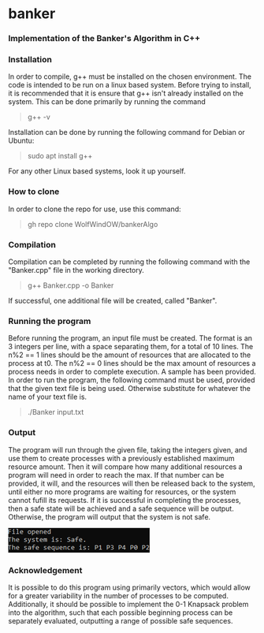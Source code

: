 # banker
 ### Implementation of the Banker's Algorithm in C++
 
 ### Installation
 In order to compile, g++ must be installed on the chosen environment. The code is intended to be run on a linux based system. Before trying to install, it is recommended that it is ensure that g++ isn't already installed on the system. This can be done primarily by running the command 
 > g++ -v
 
 Installation can be done by running the following command for Debian or Ubuntu:
>sudo apt install g++

For any other Linux based systems, look it up yourself.

### How to clone
In order to clone the repo for use, use this command:
>gh repo clone WolfWindOW/bankerAlgo

### Compilation
Compilation can be completed by running the following command with the "Banker.cpp" file in the working directory.
>g++ Banker.cpp -o Banker

If successful, one additional file will be created, called "Banker".

### Running the program
Before running the program, an input file must be created. The format is an 3 integers per line, with a space separating them, for a total of 10 lines. The n%2 == 1 lines should be the amount of resources that are allocated to the process at t0. The n%2 == 0 lines should be the max amount of resources a process needs in order to complete execution. A sample has been provided.
In order to run the program, the following command must be used, provided that the given text file is being used. Otherwise substitute for whatever the name of your text file is.
>./Banker input.txt
 
 ### Output
 The program will run through the given file, taking the integers given, and use them to create processes with a previously established maximum resource amount. Then it will compare how many additional resources a program will need in order to reach the max. If that number can be provided, it will, and the resources will then be released back to the system, until either no more programs are waiting for resources, or the system cannot fufill its requests. If it is successful in completing the processes, then a safe state will be achieved and a safe sequence will be output. Otherwise, the program will output that the system is not safe.
 
 ![Banker Algorithm Output](https://github.com/WolfWindOW/bankerAlgo/blob/main/output.png)
 
 ### Acknowledgement
 It is possible to do this program using primarily vectors, which would allow for a greater variability in the number of processes to be computed. Additionally, it should be possible to implement the 0-1 Knapsack problem into the algorithm, such that each possible beginning process can be separately evaluated, outputting a range of possible safe sequences.
